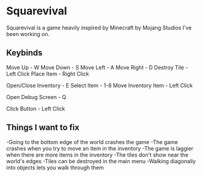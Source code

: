 # Squarevival
Squarevival is a game heavily inspired by Minecraft by Mojang Studios I've been working on.

## Keybinds
Move Up - W
Move Down - S
Move Left - A
Move Right - D
Destroy Tile - Left Click
Place Item - Right Click

Open/Close Inventory - E
Select Item - 1-8
Move Inventory Item - Left Click

Open Debug Screen - Q

Click Button - Left Click

## Things I want to fix
-Going to the bottom edge of the world crashes the game
-The game crashes when you try to move an item in the inventory
-The game is laggier when there are more items in the inventory
-The tiles don't show near the world's edges
-Tiles can be destroyed in the main menu
-Walking diagonally into objects lets you walk through them
